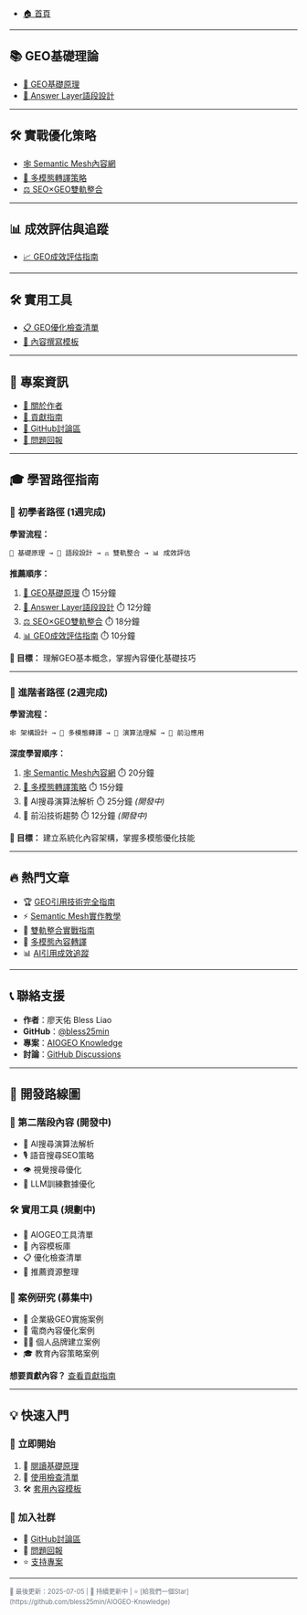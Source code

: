 * [🏠 首頁](https://bless25min.github.io/AIOGEO-Knowledge/)

---

## 📚 GEO基礎理論

* [📖 GEO基礎原理](posts/geo-fundamentals.md)
* [🎯 Answer Layer語段設計](posts/answer-layer-design.md)

---

## 🛠️ 實戰優化策略

* [🕸️ Semantic Mesh內容網](posts/semantic-mesh.md)
* [🎨 多模態轉譯策略](posts/multimodal-optimization.md)
* [⚖️ SEO×GEO雙軌整合](posts/seo-geo-integration.md)

---

## 📊 成效評估與追蹤

* [📈 GEO成效評估指南](posts/geo-measurement.md)

---

## 🛠️ 實用工具

* [📋 GEO優化檢查清單](tools/checklists.md)
* [📝 內容撰寫模板](tools/content-templates.md)

---

## 🤝 專案資訊

* [👥 關於作者](about.md)
* [🤝 貢獻指南](contributing.md)
* [💬 GitHub討論區](https://github.com/bless25min/AIOGEO-Knowledge/discussions)
* [🐛 問題回報](https://github.com/bless25min/AIOGEO-Knowledge/issues)

---

## 🎓 學習路徑指南

### 🌱 **初學者路徑** (1週完成)

**學習流程：**
```
📖 基礎原理 → 🎯 語段設計 → ⚖️ 雙軌整合 → 📊 成效評估
```

**推薦順序：**
1. [📖 GEO基礎原理](posts/geo-fundamentals.md) ⏱️ 15分鐘
2. [🎯 Answer Layer語段設計](posts/answer-layer-design.md) ⏱️ 12分鐘  
3. [⚖️ SEO×GEO雙軌整合](posts/seo-geo-integration.md) ⏱️ 18分鐘
4. [📊 GEO成效評估指南](posts/geo-measurement.md) ⏱️ 10分鐘

**🎯 目標：** 理解GEO基本概念，掌握內容優化基礎技巧

---

### 🚀 **進階者路徑** (2週完成)

**學習流程：**
```
🕸️ 架構設計 → 🎨 多模態轉譯 → 🤖 演算法理解 → 🔮 前沿應用
```

**深度學習順序：**
1. [🕸️ Semantic Mesh內容網](posts/semantic-mesh.md) ⏱️ 20分鐘
2. [🎨 多模態轉譯策略](posts/multimodal-optimization.md) ⏱️ 15分鐘
3. 🤖 AI搜尋演算法解析 ⏱️ 25分鐘 *(開發中)*
4. 🔮 前沿技術趨勢 ⏱️ 12分鐘 *(開發中)*

**🎯 目標：** 建立系統化內容架構，掌握多模態優化技能

---

## 🔥 熱門文章

* 🏆 [GEO引用技術完全指南](posts/geo-fundamentals.md)
* ⚡ [Semantic Mesh實作教學](posts/semantic-mesh.md)  
* 🎯 [雙軌整合實戰指南](posts/seo-geo-integration.md)
* 🎨 [多模態內容轉譯](posts/multimodal-optimization.md)
* 📊 [AI引用成效追蹤](posts/geo-measurement.md)

---

## 📞 聯絡支援

* **作者**：廖天佑 Bless Liao
* **GitHub**：[@bless25min](https://github.com/bless25min)
* **專案**：[AIOGEO Knowledge](https://github.com/bless25min/AIOGEO-Knowledge)
* **討論**：[GitHub Discussions](https://github.com/bless25min/AIOGEO-Knowledge/discussions)

---

## 🚧 開發路線圖

### 📅 第二階段內容 (開發中)
- 🧠 AI搜尋演算法解析
- 🎙️ 語音搜尋SEO策略  
- 👁️ 視覺搜尋優化
- 🤖 LLM訓練數據優化

### 🛠️ 實用工具 (規劃中)
- 🧰 AIOGEO工具清單
- 📝 內容模板庫
- 📋 優化檢查清單
- 🔗 推薦資源整理

### 💼 案例研究 (募集中)
- 🏢 企業級GEO實施案例
- 🛒 電商內容優化案例
- 👨‍💼 個人品牌建立案例
- 🎓 教育內容策略案例

**想要貢獻內容？** [查看貢獻指南](contributing.md)

---

## 💡 快速入門

### 🎯 **立即開始**
1. 📖 [閱讀基礎原理](posts/geo-fundamentals.md)
2. 📝 [使用檢查清單](tools/checklists.md)
3. 🛠️ [套用內容模板](tools/content-templates.md)

### 🤝 **加入社群**
- 💬 [GitHub討論區](https://github.com/bless25min/AIOGEO-Knowledge/discussions)
- 🐛 [問題回報](https://github.com/bless25min/AIOGEO-Knowledge/issues)
- ⭐ [支持專案](https://github.com/bless25min/AIOGEO-Knowledge)

---

<small style="color: #6b7280; font-size: 0.8em;">
📅 最後更新：2025-07-05 |
🌟 持續更新中 |
⭐ [給我們一個Star](https://github.com/bless25min/AIOGEO-Knowledge)
</small>
